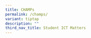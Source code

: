 ```yaml
---
title: CHAMPs
permalink: /champs/
variant: tiptap
description: ""
third_nav_title: Student ICT Matters
---
```

